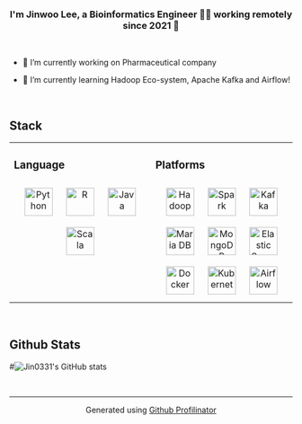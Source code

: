 ### <div align="center">I'm Jinwoo Lee, a Bioinformatics Engineer 👨‍💻 working remotely since 2021 🚀</div>  
  
<br>

- 🔭 I’m currently working on Pharmaceutical company
  

- 🌱 I’m currently learning Hadoop Eco-system, Apache Kafka and Airflow!
  

<br/>  


## Stack  
<table><tr><td valign="top" width="33%">



### Language  
<div align="center">  
<img style="margin: 10px" src="https://profilinator.rishav.dev/skills-assets/python-original.svg" alt="Python" height="50" />  
<img style="margin: 10px" src="https://profilinator.rishav.dev/skills-assets/r.svg" alt="R" height="50" />  
<img style="margin: 10px" src="https://profilinator.rishav.dev/skills-assets/java-original-wordmark.svg" alt="Java" height="50" />  
<img style="margin: 10px" src="https://profilinator.rishav.dev/skills-assets/scala-original-wordmark.svg" alt="Scala" height="50" />  
</div>

</td><td valign="top" width="33%">



### Platforms  
<div align="center">  
<img style="margin: 10px" src="https://profilinator.rishav.dev/skills-assets/apache_hadoop-icon.svg" alt="Hadoop" height="50" />
<img style="margin: 10px" src="https://e7.pngegg.com/pngimages/989/396/png-clipart-apache-spark-hadoop-yarn-big-data-apache-hadoop-apache-http-server-data-text-orange.png" alt="Spark" height="50" />
<img style="margin: 10px" src="https://profilinator.rishav.dev/skills-assets/apache_kafka-icon.svg" alt="Kafka" height="50" />  
<img style="margin: 10px" src="https://profilinator.rishav.dev/skills-assets/mariadb.png" alt="Maria DB" height="50" />  
<img style="margin: 10px" src="https://profilinator.rishav.dev/skills-assets/mongodb-original-wordmark.svg" alt="MongoDB" height="50" />  
<img style="margin: 10px" src="https://profilinator.rishav.dev/skills-assets/elasticsearch.png" alt="Elastic Search" height="50" />  
<img style="margin: 10px" src="https://profilinator.rishav.dev/skills-assets/docker-original-wordmark.svg" alt="Docker" height="50" />  
<img style="margin: 10px" src="https://profilinator.rishav.dev/skills-assets/kubernetes-icon.svg" alt="Kubernetes" height="50" />  
<img style="margin: 10px" src="https://img1.daumcdn.net/thumb/R800x0/?scode=mtistory2&fname=https%3A%2F%2Fblog.kakaocdn.net%2Fdn%2F72Zk1%2FbtqPysahU2H%2Fdbpj3pZ651K59V8k561FrK%2Fimg.png" alt="Airflow" height="50" />  
</div>

</td></tr></table>  

<br/>  

## Github Stats  
#![Jin0331's GitHub stats](https://github-readme-stats.vercel.app/api?username=Jin0331&show_icons=true&theme=radical)

<br/>  

----
<div align="center">Generated using <a href="https://profilinator.rishav.dev/" target="_blank">Github Profilinator</a></div>
